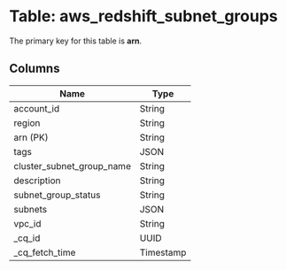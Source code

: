 # Table: aws_redshift_subnet_groups


The primary key for this table is **arn**.


## Columns
| Name          | Type          |
| ------------- | ------------- |
|account_id|String|
|region|String|
|arn (PK)|String|
|tags|JSON|
|cluster_subnet_group_name|String|
|description|String|
|subnet_group_status|String|
|subnets|JSON|
|vpc_id|String|
|_cq_id|UUID|
|_cq_fetch_time|Timestamp|